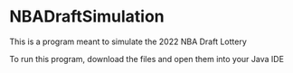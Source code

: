 # NBADraftSimulation
This is a program meant to simulate the 2022 NBA Draft Lottery

To run this program, download the files and open them into your Java IDE
